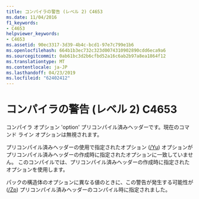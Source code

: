 ```yaml
---
title: コンパイラの警告 (レベル 2) C4653
ms.date: 11/04/2016
f1_keywords:
- C4653
helpviewer_keywords:
- C4653
ms.assetid: 90ec3317-3d39-4b4c-bcd1-97e7c799e1b6
ms.openlocfilehash: 664b1b3ec732c323d0074310902890cdd6eca9a6
ms.sourcegitcommit: 0ab61bc3d2b6cfbd52a16c6ab2b97a8ea1864f12
ms.translationtype: MT
ms.contentlocale: ja-JP
ms.lasthandoff: 04/23/2019
ms.locfileid: "62402412"
---
```

# <a name="compiler-warning-level-2-c4653"></a>コンパイラの警告 (レベル 2) C4653

コンパイラ オプション 'option' プリコンパイル済みヘッダーです。現在のコマンド ライン オプションは無視されます。

プリコンパイル済みヘッダーの使用で指定されたオプション ([/Yu](../../build/reference/yu-use-precompiled-header-file.md)) オプションがプリコンパイル済みヘッダーの作成時に指定されたオプションに一致していません。 このコンパイルでは、プリコンパイル済みヘッダーの作成時に指定されたオプションを使用します。

パックの構造体のオプションに異なる値のときに、この警告が発生する可能性が ([/Zp](../../build/reference/zp-struct-member-alignment.md)) プリコンパイル済みヘッダーのコンパイル時に指定されました。